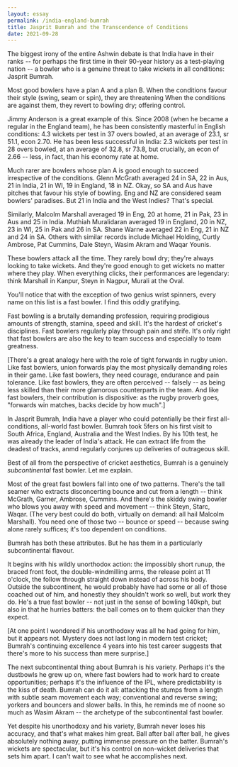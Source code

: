 ```yaml
---
layout: essay
permalink: /india-england-bumrah
title: Jasprit Bumrah and the Transcendence of Conditions
date: 2021-09-28
---
```



The biggest irony of the entire Ashwin debate is that India have in their ranks -- for perhaps the first time in their 90-year history as a test-playing nation -- a bowler who is a genuine threat to take wickets in all conditions: Jasprit Bumrah.

Most good bowlers have a plan A and a plan B.  When the conditions favour their style (swing, seam or spin), they are threatening  When the conditions are against them, they revert to bowling dry; offering control.

Jimmy Anderson is a great example of this.  Since 2008 (when he became a regular in the England team), he has been consistently masterful in English conditions: 4.3 wickets per test in 37 overs bowled, at an average of 23.1, sr 51.1, econ 2.70.  He has been less successful in India: 2.3 wickets per test in 28 overs bowled, at an average of 32.8, sr 73.8, but crucially, an econ of 2.66 -- less, in fact, than his economy rate at home.

Much rarer are bowlers whose plan A is good enough to succeed irrespective of the conditions.  Glenn McGrath averaged 24 in SA, 22 in Aus, 21 in India, 21 in WI, 19 in England, 18 in NZ.   Okay, so SA and Aus have pitches that favour his style of bowling.  Eng and NZ are considered seam bowlers' paradises.  But 21 in India and the West Indies?  That's special.

Similarly, Malcolm Marshall averaged 19 in Eng, 20 at home, 21 in Pak, 23 in Aus and 25 in India.  Muthiah Muralidaran averaged 19 in England, 20 in NZ, 23 in WI, 25 in Pak and 26 in SA.  Shane Warne averaged 22 in Eng, 21 in NZ and 24 in SA.  Others with similar records include Michael Holding, Curtly Ambrose, Pat Cummins, Dale Steyn, Wasim Akram and Waqar Younis.

These bowlers attack all the time.  They rarely bowl dry; they're always looking to take wickets.  And they're good enough to get wickets no matter where they play.  When everything clicks, their performances are legendary: think Marshall in Kanpur, Steyn in Nagpur, Murali at the Oval.

You'll notice that with the exception of two genius wrist spinners, every name on this list is a fast bowler.  I find this oddly gratifying.

Fast bowling is a brutally demanding profession, requiring prodigious amounts of strength, stamina, speed and skill.  It's the hardest of cricket's disciplines.  Fast bowlers regularly play through pain and strife.  It's only right that fast bowlers are also the key to team success and especially to team greatness. 

[There's a great analogy here with the role of tight forwards in rugby union.  Like fast bowlers, union forwards play the most physically demanding roles in their game.  Like fast bowlers, they need courage, endurance and pain tolerance.  Like fast bowlers, they are often perceived -- falsely -- as being less skilled than their more glamorous counterparts in the team.  And like fast bowlers, their contribution is dispositive: as the rugby proverb goes, "forwards win matches, backs decide by how much".]

In Jasprit Bumrah, India have a player who could potentially be their first all-conditions, all-world fast bowler.  Bumrah took 5fers on his first visit to South Africa, England, Australia and the West Indies.  By his 10th test, he was already the leader of India's attack.  He can extract life from the deadest of tracks, anmd regularly conjures up deliveries of outrageous skill.

Best of all from the perspective of cricket aesthetics, Bumrah is a genuinely *subcontinental* fast bowler.  Let me explain.

Most of the great fast bowlers fall into one of two patterns.  There's the tall seamer who extracts disconcerting bounce and cut from a length -- think McGrath, Garner, Ambrose, Cummins.  And there's the skiddy swing bowler who blows you away with speed and movement -- think Steyn, Starc, Waqar.  (The very best could do both, virtually on demand: all hail Malcolm Marshall). You need one of those two -- bounce or speed -- because swing alone rarely suffices; it's too dependent on conditions. 

Bumrah has both these attributes.  But he has them in a particularly subcontinental flavour.

It begins with his wildly unorthodox action: the impossibly short runup, the braced front foot, the double-windmilling arms, the release point at 11 o'clock, the follow through straight down instead of across his body.  Outside the subcontinent, he would probably have had some or all of those coached out of him, and honestly they shouldn't work so well, but work they do.  He's a true fast bowler -- not just in the sense of bowling 140kph, but also in that he hurries batters: the ball comes on to them quicker than they expect.

[At one point I wondered if his unorthodoxy was all he had going for him, but it appears not.  Mystery does not last long in modern test cricket; Bumrah's continuing excellence 4 years into his test career suggests that there's more to his success than mere surprise.]

The next subcontinental thing about Bumrah is his variety.  Perhaps it's the dustbowls he grew up on, where fast bowlers had to work hard to create opportunities; perhaps it's the influence of the IPL, where predictability is the kiss of death.  Bumrah can do it all: attacking the stumps from a length with subtle seam movement each way; conventional and reverse swing; yorkers and bouncers and slower balls.  In this, he reminds me of noone so much as Wasim Akram -- the archetype of the subcontinental fast bowler.

Yet despite his unorthodoxy and his variety, Bumrah never loses his accuracy, and that's what makes him great.  Ball after ball after ball, he gives absolutely nothing away, putting immense pressure on the batter.  Bumrah's wickets are spectacular, but it's his control on non-wicket deliveries that sets him apart. I can't wait to see what he accomplishes next.


<br/>